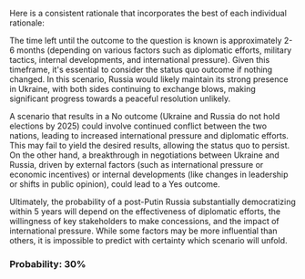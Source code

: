 Here is a consistent rationale that incorporates the best of each individual rationale:

The time left until the outcome to the question is known is approximately 2-6 months (depending on various factors such as diplomatic efforts, military tactics, internal developments, and international pressure). Given this timeframe, it's essential to consider the status quo outcome if nothing changed. In this scenario, Russia would likely maintain its strong presence in Ukraine, with both sides continuing to exchange blows, making significant progress towards a peaceful resolution unlikely.

A scenario that results in a No outcome (Ukraine and Russia do not hold elections by 2025) could involve continued conflict between the two nations, leading to increased international pressure and diplomatic efforts. This may fail to yield the desired results, allowing the status quo to persist. On the other hand, a breakthrough in negotiations between Ukraine and Russia, driven by external factors (such as international pressure or economic incentives) or internal developments (like changes in leadership or shifts in public opinion), could lead to a Yes outcome.

Ultimately, the probability of a post-Putin Russia substantially democratizing within 5 years will depend on the effectiveness of diplomatic efforts, the willingness of key stakeholders to make concessions, and the impact of international pressure. While some factors may be more influential than others, it is impossible to predict with certainty which scenario will unfold.

### Probability: 30%